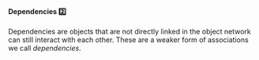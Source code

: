 <link rel="stylesheet" href="{{baseUrl}}/css/textbook.css">

<div class="website-content">

<div id="title">

#### Dependencies :two:

</div>

<div id="body">

Dependencies are objects that are not directly linked in the object network can still interact with each other. These are a weaker form of associations we call _dependencies_.

<dynamic-panel src="../../../uml/classDiagrams/dependencies/what/full.md" header="UML: Class Diagrams: Dependencies" is-open></dynamic-panel>

<p/>

</div>

<div id="extras">
</div>

</div>
